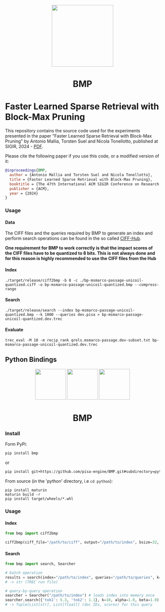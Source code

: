 <p align="center">
    <img width="200px" src="img/logo.jpg" />
    <h1 align="center">BMP</h1>
</p>

# Faster Learned Sparse Retrieval with Block-Max Pruning

This repository contains the source code used for the experiments presented in the paper "Faster Learned Sparse Retrieval with Block-Max Pruning" by Antonio Mallia, Torsten Suel and Nicola Tonellotto, published at SIGIR, 2024 - [PDF](https://arxiv.org/pdf/2405.01117). 

Please cite the following paper if you use this code, or a modified version of it:

```bibtex
@inproceedings{BMP,
  author = {Antonio Mallia and Torsten Suel and Nicola Tonellotto},
  title = {Faster Learned Sparse Retrieval with Block-Max Pruning},
  booktitle = {The 47th International ACM SIGIR Conference on Research and Development in Information Retrieval ({SIGIR})},
  publisher = {ACM},
  year = {2024}
}
```

### Usage

#### Data
The CIFF files and the queries required by BMP to generate an index and perform search operations can be found in the so called [CIFF-Hub](https://github.com/pisa-engine/ciff-hub/tree/main).

**One requirement for BMP to work correctly is that the impact scores of the CIFF files have to be quantized to 8 bits. This is not always done and for this reason is highly recommended to use the CIFF files from the Hub**

#### Index
```
./target/release/ciff2bmp -b 8 -c ./bp-msmarco-passage-unicoil-quantized.ciff -o bp-msmarco-passage-unicoil-quantized.bmp --compress-range
```
#### Search
```
./target/release/search --index bp-msmarco-passage-unicoil-quantized.bmp --k 1000 --queries dev.pisa > bp-msmarco-passage-unicoil-quantized.dev.trec
```
#### Evaluate
```
trec_eval -M 10 -m recip_rank qrels.msmarco-passage.dev-subset.txt bp-msmarco-passage-unicoil-quantized.dev.trec
```

## Python Bindings

<p align="center">
    <img width="100px" src="./img/logo.jpg" />
    <img width="100px" src="./img/plus.png" />
    <img width="100px" src="./img/python.png" />
    <h1 align="center">BMP</h1>
</p>

### Install

Form PyPi:

```sh
pip install bmp
```

or 

```sh
pip install git+https://github.com/pisa-engine/BMP.git#subdirectory=python
```

From source (in the 'python' directory, i.e `cd python`):

```
pip install maturin
maturin build -r
pip install target/wheels/*.whl
```

### Usage
#### Index
```python
from bmp import ciff2bmp

ciff2bmp(ciff_file="/path/to/ciff", output="/path/to/index", bsize=32, compress_range=False)
```
#### Search

```python
from bmp import search, Searcher

# batch operation
results = search(index="/path/to/index", queries="/path/to/queries", k=10, alpha=1.0, beta=1.0)
# -> str (TREC run file)

# query-by-query operation
searcher = Searcher("/path/to/index") # loads index into memory once
searcher.search({'tok1': 5.3, 'tok2': 1.1}, k=10, alpha=1.0, beta=1.0)
# -> Tuple[List[str], List[float]] (doc IDs, scores) for this query
```
